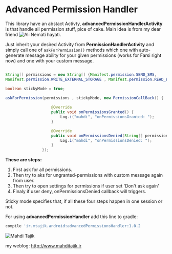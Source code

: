 # Advanced Permission Handler
This library have an abstact Activty, **advancedPermissionHandlerActivity** is that handle all permission stuff, pice of cake. Main idea is from my dear friend ![Ali Nemati hayati](https://github.com/alinhayati). 

Just inherit your desired Activity from **PermissionHandlerActivity** and simply call one of ````askForPermission()```` methods which one with auto-generate message ability for your given permissions (works for Farsi right now) and one with your custom message.

```java

String[] permissions = new String[] {Manifest.permission.SEND_SMS, 
Manifest.permission.WRITE_EXTERNAL_STORAGE , Manifest.permission.READ_EXTERNAL_STORAGE , ...}

boolean stickyMode = true;

askForPermission(permissions , stickyMode, new PermissionCallBack() {
                    
                    @Override
                    public void onPermissionsGranted() {  
                        Log.i("mahdi", "onPermissionsGranted: ");
                    }

                    @Override
                    public void onPermissionsDenied(String[] permissions) {
                        Log.i("mahdi", "onPermissionsDenied: ");
                    }
                });
```
**These are steps:**

1. First ask for all permissions.
2. Then try to aks for ungranted-permissions with custom message again from user.
3. Then try to open settings for permissions if user set 'Don't ask again'
4. Finaly if user deny, onPermissionsDenied callback will triggers.

Sticky mode specifies that, if all these four steps happen in one session or not.


For using **advancedPermissionHandler** add this line to gradle:

```groovy
compile 'ir.mtajik.android:advancedPermissionsHandler:1.0.2               
```

![Mahdi Tajik](http://www.mahditajik.ir/wp-content/uploads/2015/03/sample-logo-MT22.png)

my weblog: http://www.mahditajik.ir


